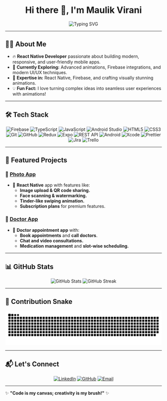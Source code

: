<h1 align="center">Hi there 👋, I'm Maulik Virani</h1>

<p align="center">
  <img src="https://readme-typing-svg.herokuapp.com?font=Fira+Code&size=22&pause=1000&color=F70000&width=435&lines=React+Native+Developer;Software+Engineer;Passionate+about+Animations" alt="Typing SVG" />
</p>

---

## 👨‍💻 About Me
- 🔥 **React Native Developer** passionate about building modern, responsive, and user-friendly mobile apps.
- 🌱 **Currently Exploring:** Advanced animations, Firebase integrations, and modern UI/UX techniques.
- 🚀 **Expertise in:** React Native, Firebase, and crafting visually stunning animations.
- 💡 **Fun Fact:** I love turning complex ideas into seamless user experiences with animations!  

---

## 🛠️ Tech Stack
<p align="center">
  <img src="https://img.shields.io/badge/Firebase-FFCA28?style=for-the-badge&logo=firebase&logoColor=white" alt="Firebase" />
  <img src="https://img.shields.io/badge/TypeScript-007ACC?style=for-the-badge&logo=typescript&logoColor=white" alt="TypeScript" />
  <img src="https://img.shields.io/badge/JavaScript-323330?style=for-the-badge&logo=javascript&logoColor=F7DF1E" alt="JavaScript" />
  <img src="https://img.shields.io/badge/Android_Studio-3DDC84?style=for-the-badge&logo=android-studio&logoColor=white" alt="Android Studio" />
  <img src="https://img.shields.io/badge/HTML5-E34F26?style=for-the-badge&logo=html5&logoColor=white" alt="HTML5" />
  <img src="https://img.shields.io/badge/CSS3-1572B6?style=for-the-badge&logo=css3&logoColor=white" alt="CSS3" />
  <img src="https://img.shields.io/badge/Git-240F44?style=for-the-badge&logo=git&logoColor=white" alt="Git" />
  <img src="https://img.shields.io/badge/GitHub-181717?style=for-the-badge&logo=github&logoColor=white" alt="GitHub" />
  <img src="https://img.shields.io/badge/Redux-764ABC?style=for-the-badge&logo=redux&logoColor=white" alt="Redux" />
  <img src="https://img.shields.io/badge/Expo-1C1C1C?style=for-the-badge&logo=expo&logoColor=white" alt="Expo" />
  <img src="https://img.shields.io/badge/REST_API-25A4D6?style=for-the-badge&logo=restapi&logoColor=white" alt="REST API" />
  <img src="https://img.shields.io/badge/Android-3DDC84?style=for-the-badge&logo=android&logoColor=white" alt="Android" />
  <img src="https://img.shields.io/badge/Apple%20Xcode-1575F9?style=for-the-badge&logo=xcode&logoColor=white" alt="Xcode" />
  <img src="https://img.shields.io/badge/Prettier-F7B93E?style=for-the-badge&logo=prettier&logoColor=white" alt="Prettier" />
  <img src="https://img.shields.io/badge/Jira-0052CC?style=for-the-badge&logo=jira&logoColor=white" alt="Jira" />
  <img src="https://img.shields.io/badge/Trello-0052CC?style=for-the-badge&logo=trello&logoColor=white" alt="Trello" />
</p>

---

## 🌟 Featured Projects

### 📸 [Photo App](https://github.com/mrvirani/photo-app)
- 📱 **React Native** app with features like:
  - **Image upload & QR code sharing.**
  - **Face scanning & watermarking.**
  - **Tinder-like swiping animation.**
  - **Subscription plans** for premium features.

### 🏥 [Doctor App](https://github.com/mrvirani/doctor-app)
- 🚀 **Doctor appointment app** with:
  - **Book appointments** and **call doctors**.
  - **Chat and video consultations.**
  - **Medication management** and **slot-wise scheduling.**

---

## 📊 GitHub Stats
<p align="center">
  <img src="https://github-readme-stats.vercel.app/api?username=mrvirani&show_icons=true&theme=radical" alt="GitHub Stats" />
  <img src="https://github-readme-streak-stats.herokuapp.com/?user=mrvirani&theme=radical" alt="GitHub Streak" />
</p>

---

## 🐍 Contribution Snake
<p align="center">
  <picture>
    <source
      media="(prefers-color-scheme: dark)"
      srcset="https://raw.githubusercontent.com/platane/snk/output/github-contribution-grid-snake-dark.svg"
    />
    <source
      media="(prefers-color-scheme: light)"
      srcset="https://raw.githubusercontent.com/platane/snk/output/github-contribution-grid-snake.svg"
    />
    <img
      alt="GitHub Contribution Grid Snake Animation"
      src="https://raw.githubusercontent.com/platane/snk/output/github-contribution-grid-snake.svg"
    />
  </picture>
</p>

---

## 📬 Let's Connect
<p align="center">
  <a href="https://www.linkedin.com/in/maulikvirani/"><img src="https://img.shields.io/badge/LinkedIn-0077B5?style=for-the-badge&logo=linkedin&logoColor=white" alt="LinkedIn" /></a>
  <a href="https://github.com/mrvirani/"><img src="https://img.shields.io/badge/GitHub-181717?style=for-the-badge&logo=github&logoColor=white" alt="GitHub" /></a>
  <a href="mailto:maulikvirani5050@gmail.com"><img src="https://img.shields.io/badge/Email-D14836?style=for-the-badge&logo=gmail&logoColor=white" alt="Email" /></a>
</p>

---

✨ **"Code is my canvas; creativity is my brush!"** ✨
